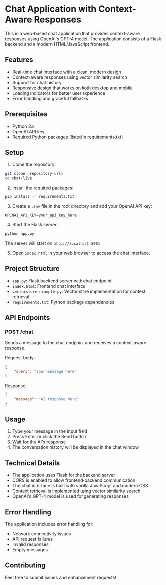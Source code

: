 # Chat Application with Context-Aware Responses

This is a web-based chat application that provides context-aware responses using OpenAI's GPT-4 model. The application consists of a Flask backend and a modern HTML/JavaScript frontend.

## Features

- Real-time chat interface with a clean, modern design
- Context-aware responses using vector similarity search
- Support for chat history
- Responsive design that works on both desktop and mobile
- Loading indicators for better user experience
- Error handling and graceful fallbacks

## Prerequisites

- Python 3.x
- OpenAI API key
- Required Python packages (listed in requirements.txt)

## Setup

1. Clone the repository:
```bash
git clone <repository-url>
cd chat-live
```

2. Install the required packages:
```bash
pip install -r requirements.txt
```

3. Create a `.env` file in the root directory and add your OpenAI API key:
```
OPENAI_API_KEY=your_api_key_here
```

4. Start the Flask server:
```bash
python app.py
```

The server will start on `http://localhost:5001`

5. Open `index.html` in your web browser to access the chat interface.

## Project Structure

- `app.py`: Flask backend server with chat endpoint
- `index.html`: Frontend chat interface
- `vectorstore_example.py`: Vector store implementation for context retrieval
- `requirements.txt`: Python package dependencies

## API Endpoints

### POST /chat

Sends a message to the chat endpoint and receives a context-aware response.

Request body:
```json
{
    "query": "Your message here"
}
```

Response:
```json
{
    "message": "AI response here"
}
```

## Usage

1. Type your message in the input field
2. Press Enter or click the Send button
3. Wait for the AI's response
4. The conversation history will be displayed in the chat window

## Technical Details

- The application uses Flask for the backend server
- CORS is enabled to allow frontend-backend communication
- The chat interface is built with vanilla JavaScript and modern CSS
- Context retrieval is implemented using vector similarity search
- OpenAI's GPT-4 model is used for generating responses

## Error Handling

The application includes error handling for:
- Network connectivity issues
- API request failures
- Invalid responses
- Empty messages

## Contributing

Feel free to submit issues and enhancement requests! 